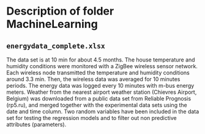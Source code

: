 # Description of folder MachineLearning


## `energydata_complete.xlsx`
The data set is at 10 min for about 4.5 months. 
The house temperature and humidity conditions were monitored with a ZigBee wireless sensor network. 
Each wireless node transmitted the temperature and humidity conditions around 3.3 min. 
Then, the wireless data was averaged for 10 minutes periods. 
The energy data was logged every 10 minutes with m-bus energy meters. 
Weather from the nearest airport weather station (Chievres Airport, Belgium) was downloaded
from a public data set from Reliable Prognosis (rp5.ru), 
and merged together with the experimental data sets using the date and time column. 
Two random variables have been included in the data set for testing the regression models 
and to filter out non predictive attributes (parameters).

